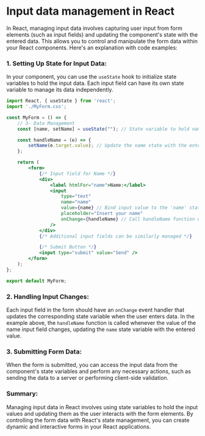 # Input data management in React 

In React, managing input data involves capturing user input from form elements (such as input fields) and updating the component's state with the entered data. This allows you to control and manipulate the form data within your React components. Here's an explanation with code examples:

### 1. Setting Up State for Input Data:

In your component, you can use the `useState` hook to initialize state variables to hold the input data. Each input field can have its own state variable to manage its data independently.

```jsx
import React, { useState } from 'react';
import './MyForm.css';

const MyForm = () => {
    // 3- Data Management
    const [name, setName] = useState(""); // State variable to hold name input data

    const handleName = (e) => {
        setName(e.target.value); // Update the name state with the entered value
    };

    return (
        <form>
            {/* Input field for Name */}
            <div>
                <label htmlFor="name">Name:</label>
                <input 
                    type="text" 
                    name="name" 
                    value={name} // Bind input value to the 'name' state
                    placeholder="Insert your name" 
                    onChange={handleName} // Call handleName function on input change
                />
            </div>
            {/* Additional input fields can be similarly managed */}

            {/* Submit Button */}
            <input type="submit" value="Send" />
        </form>
    );
};

export default MyForm;
```

### 2. Handling Input Changes:

Each input field in the form should have an `onChange` event handler that updates the corresponding state variable when the user enters data. In the example above, the `handleName` function is called whenever the value of the name input field changes, updating the `name` state variable with the entered value.

### 3. Submitting Form Data:

When the form is submitted, you can access the input data from the component's state variables and perform any necessary actions, such as sending the data to a server or performing client-side validation.

### Summary:

Managing input data in React involves using state variables to hold the input values and updating them as the user interacts with the form elements. By controlling the form data with React's state management, you can create dynamic and interactive forms in your React applications.